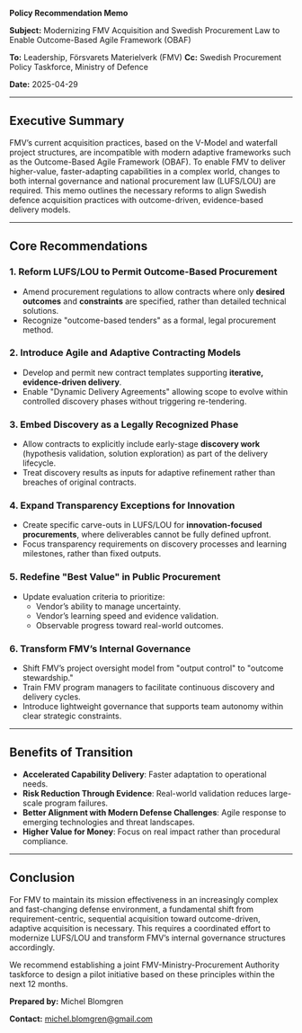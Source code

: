 **Policy Recommendation Memo**

**Subject:** Modernizing FMV Acquisition and Swedish Procurement Law to Enable Outcome-Based Agile Framework (OBAF)

**To:** Leadership, Försvarets Materielverk (FMV)
**Cc:** Swedish Procurement Policy Taskforce, Ministry of Defence

**Date:** 2025-04-29

---

## Executive Summary

FMV’s current acquisition practices, based on the V-Model and waterfall project structures, are incompatible with modern adaptive frameworks such as the Outcome-Based Agile Framework (OBAF). To enable FMV to deliver higher-value, faster-adapting capabilities in a complex world, changes to both internal governance and national procurement law (LUFS/LOU) are required. This memo outlines the necessary reforms to align Swedish defence acquisition practices with outcome-driven, evidence-based delivery models.

---

## Core Recommendations

### 1. Reform LUFS/LOU to Permit Outcome-Based Procurement
- Amend procurement regulations to allow contracts where only **desired outcomes** and **constraints** are specified, rather than detailed technical solutions.
- Recognize "outcome-based tenders" as a formal, legal procurement method.

### 2. Introduce Agile and Adaptive Contracting Models
- Develop and permit new contract templates supporting **iterative, evidence-driven delivery**.
- Enable "Dynamic Delivery Agreements" allowing scope to evolve within controlled discovery phases without triggering re-tendering.

### 3. Embed Discovery as a Legally Recognized Phase
- Allow contracts to explicitly include early-stage **discovery work** (hypothesis validation, solution exploration) as part of the delivery lifecycle.
- Treat discovery results as inputs for adaptive refinement rather than breaches of original contracts.

### 4. Expand Transparency Exceptions for Innovation
- Create specific carve-outs in LUFS/LOU for **innovation-focused procurements**, where deliverables cannot be fully defined upfront.
- Focus transparency requirements on discovery processes and learning milestones, rather than fixed outputs.

### 5. Redefine "Best Value" in Public Procurement
- Update evaluation criteria to prioritize:
  - Vendor’s ability to manage uncertainty.
  - Vendor’s learning speed and evidence validation.
  - Observable progress toward real-world outcomes.

### 6. Transform FMV’s Internal Governance
- Shift FMV’s project oversight model from "output control" to "outcome stewardship."
- Train FMV program managers to facilitate continuous discovery and delivery cycles.
- Introduce lightweight governance that supports team autonomy within clear strategic constraints.

---

## Benefits of Transition

- **Accelerated Capability Delivery**: Faster adaptation to operational needs.
- **Risk Reduction Through Evidence**: Real-world validation reduces large-scale program failures.
- **Better Alignment with Modern Defense Challenges**: Agile response to emerging technologies and threat landscapes.
- **Higher Value for Money**: Focus on real impact rather than procedural compliance.

---

## Conclusion

For FMV to maintain its mission effectiveness in an increasingly complex and fast-changing defense environment, a fundamental shift from requirement-centric, sequential acquisition toward outcome-driven, adaptive acquisition is necessary. This requires a coordinated effort to modernize LUFS/LOU and transform FMV’s internal governance structures accordingly.

We recommend establishing a joint FMV-Ministry-Procurement Authority taskforce to design a pilot initiative based on these principles within the next 12 months.


**Prepared by:** Michel Blomgren

**Contact:** michel.blomgren@gmail.com
